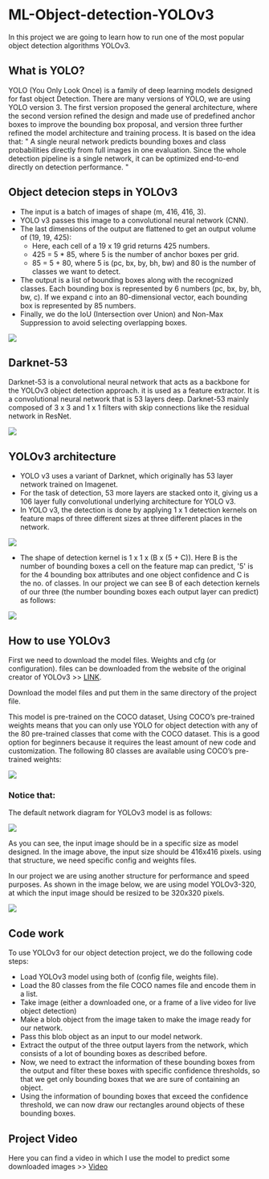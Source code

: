 # ML-Object-detection-YOLOv3
In this project we are going to learn how to run one of the most popular object detection algorithms YOLOv3.

## What is YOLO?
YOLO (You Only Look Once) is a family of deep learning models designed for fast object Detection.
There are many versions of YOLO, we are using YOLO version 3.
The first version proposed the general architecture, where the second version refined the design and made use of predefined anchor boxes to improve the bounding box proposal, and version three further refined the model architecture and training process.
It is based on the idea that:
" A single neural network predicts bounding boxes and class probabilities directly from full images in one evaluation. Since the whole detection pipeline is a single network, it can be optimized end-to-end directly on detection performance. "

## Object detecion steps in YOLOv3
*	The input is a batch of images of shape (m, 416, 416, 3).
*	YOLO v3 passes this image to a convolutional neural network (CNN).
*	The last dimensions of the output are flattened to get an output volume of (19, 19, 425):
    *	Here, each cell of a 19 x 19 grid returns 425 numbers.
    *	425 = 5 * 85, where 5 is the number of anchor boxes per grid.
    *	85 = 5 + 80, where 5 is (pc, bx, by, bh, bw) and 80 is the number of classes we want to detect.
*	The output is a list of bounding boxes along with the recognized classes. Each bounding box is represented by 6 numbers (pc, bx, by, bh, bw, c). If we expand c into an 80-dimensional vector, each bounding box is represented by 85 numbers.
*	Finally, we do the IoU (Intersection over Union) and Non-Max Suppression to avoid selecting overlapping boxes.

![](images/YOLOv3_output.png)

## Darknet-53
Darknet-53 is a convolutional neural network that acts as a backbone for the YOLOv3 object detection approach. it is used as a feature extractor.
It is a convolutional neural network that is 53 layers deep. 
Darknet-53 mainly composed of 3 x 3 and 1 x 1 filters with skip connections like the residual network in ResNet.

![](images/Daarknet_53.png)

## YOLOv3 architecture
*	YOLO v3 uses a variant of Darknet, which originally has 53 layer network trained on Imagenet.
*	For the task of detection, 53 more layers are stacked onto it, giving us a 106 layer fully convolutional underlying architecture for YOLO v3.
*	In YOLO v3, the detection is done by applying 1 x 1 detection kernels on feature maps of three different sizes at three different places in the network.

![](images/YOLOv3_Net_Structure.png)

*	The shape of detection kernel is 1 x 1 x (B x (5 + C)). Here B is the number of bounding boxes a cell on the feature map can predict, '5' is for the 4 bounding box attributes and one object confidence and C is the no. of classes.
In our project we can see B of each detection kernels of our three (the number bounding boxes each output layer can predict) as follows:

![](images/Model_3_outputs_shape.png)

## How to use YOLOv3
First we need to download the model files. Weights and cfg (or configuration). files can be downloaded from the website of the original creator of YOLOv3 >> [LINK](https://pjreddie.com/darknet/yolo).

Download the model files and put them in the same directory of the project file.

This model is pre-trained on the COCO dataset, Using COCO’s pre-trained weights means that you can only use YOLO for object detection with any of the 80 pre-trained classes that come with the COCO dataset. This is a good option for beginners because it requires the least amount of new code and customization. 
The following 80 classes are available using COCO’s pre-trained weights:

![](images/COCO.PNG)

### Notice that:
The default network diagram for YOLOv3 model is as follows:

![](images/YOLOv3_diagram.png)

As you can see, the input image should be in a specific size as model designed. In the image above, the input size should be 416x416 pixels. using that structure, we need specific config and weights files.

In our project we are using another structure for performance and speed purposes. As shown in the image below, we are using model YOLOv3-320, at which the input image should be resized to be 320x320 pixels.

![](images/YOLOv3_confg.png)

## Code work
To use YOLOv3 for our object detection project, we do the following code steps:
*	Load YOLOv3 model using both of (config file, weights file).
*	Load the 80 classes from the file COCO names file and encode them in a list.
*	Take image (either a downloaded one, or a frame of a live video for live object detection)
*	Make a blob object from the image taken to make the image ready for our network.
*	Pass this blob object as an input to our model network.
*	Extract the output of the three output layers from the network, which consists of a lot of bounding boxes as described before.
*	Now, we need to extract the information of these bounding boxes from the output and filter these boxes with specific confidence thresholds, so that we get only bounding boxes that we are sure of containing an object.
*	Using the information of bounding boxes that exceed the confidence threshold, we can now draw our rectangles around objects of these bounding boxes.

## Project Video
Here you can find a video in which I use the model to predict some downloaded images >> [Video](https://drive.google.com/file/d/18zpPRlzPUzNlusxVVR_2XsDHYo45ghZX/view?usp=sharing)







